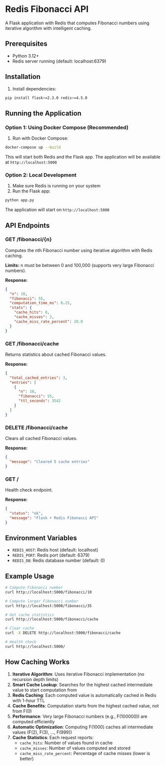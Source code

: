 # Redis Fibonacci API

A Flask application with Redis that computes Fibonacci numbers using iterative algorithm with intelligent caching.

## Prerequisites

- Python 3.12+
- Redis server running (default: localhost:6379)

## Installation

1. Install dependencies:
```bash
pip install flask>=2.3.0 redis>=4.5.0
```

## Running the Application

### Option 1: Using Docker Compose (Recommended)

1. Run with Docker Compose:
```bash
docker-compose up --build
```

This will start both Redis and the Flask app. The application will be available at `http://localhost:5000`

### Option 2: Local Development

1. Make sure Redis is running on your system
2. Run the Flask app:
```bash
python app.py
```

The application will start on `http://localhost:5000`

## API Endpoints

### GET /fibonacci/{n}
Computes the nth Fibonacci number using iterative algorithm with Redis caching.

**Limits:** n must be between 0 and 100,000 (supports very large Fibonacci numbers).

**Response:**
```json
{
  "n": 10,
  "fibonacci": 55,
  "computation_time_ms": 0.15,
  "stats": {
    "cache_hits": 8,
    "cache_misses": 2,
    "cache_miss_rate_percent": 20.0
  }
}
```

### GET /fibonacci/cache
Returns statistics about cached Fibonacci values.

**Response:**
```json
{
  "total_cached_entries": 3,
  "entries": [
    {
      "n": 10,
      "fibonacci": 55,
      "ttl_seconds": 3542
    }
  ]
}
```

### DELETE /fibonacci/cache
Clears all cached Fibonacci values.

**Response:**
```json
{
  "message": "Cleared 5 cache entries"
}
```

### GET /
Health check endpoint.

**Response:**
```json
{
  "status": "ok",
  "message": "Flask + Redis Fibonacci API"
}
```

## Environment Variables

- `REDIS_HOST`: Redis host (default: localhost)
- `REDIS_PORT`: Redis port (default: 6379)
- `REDIS_DB`: Redis database number (default: 0)

## Example Usage

```bash
# Compute Fibonacci number
curl http://localhost:5000/fibonacci/10

# Compute larger Fibonacci number
curl http://localhost:5000/fibonacci/35

# Get cache statistics
curl http://localhost:5000/fibonacci/cache

# Clear cache
curl -X DELETE http://localhost:5000/fibonacci/cache

# Health check
curl http://localhost:5000/
```

## How Caching Works

1. **Iterative Algorithm**: Uses iterative Fibonacci implementation (no recursion depth limits)
2. **Smart Cache Lookup**: Searches for the highest cached intermediate value to start computation from
3. **Redis Caching**: Each computed value is automatically cached in Redis with 1-hour TTL
4. **Cache Benefits**: Computation starts from the highest cached value, not from F(0)
5. **Performance**: Very large Fibonacci numbers (e.g., F(100000)) are computed efficiently
6. **Automatic Optimization**: Computing F(1000) caches all intermediate values (F(2), F(3), ..., F(999))
7. **Cache Statistics**: Each request reports:
   - `cache_hits`: Number of values found in cache
   - `cache_misses`: Number of values computed and stored
   - `cache_miss_rate_percent`: Percentage of cache misses (lower is better)
